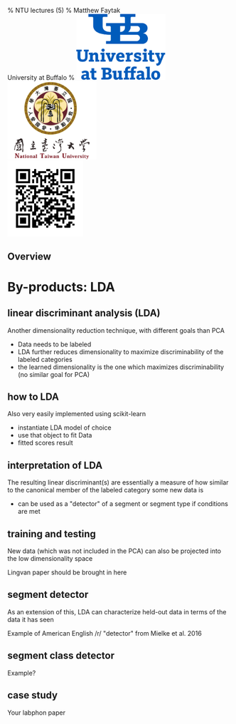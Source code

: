 % NTU lectures (5)
% Matthew Faytak<br/>University at Buffalo
% <img src="./assets/media/UB_Stacked_Small.png" width="200"> <img src="./assets/media/ntu-logo.png" width="200"><br/><img src="./assets/media/qr1.png" width="170">




## Overview



# By-products: LDA

## linear discriminant analysis (LDA)

Another dimensionality reduction technique, with different goals than PCA

* Data needs to be labeled
* LDA further reduces dimensionality to maximize discriminability of the labeled categories
* the learned dimensionality is the one which maximizes discriminability (no similar goal for PCA)


## how to LDA

Also very easily implemented using scikit-learn

* instantiate LDA model of choice
* use that object to fit Data
* fitted scores result


## interpretation of LDA

The resulting linear discriminant(s) are essentially a measure of how similar to the canonical member of the labeled category some new data is

* can be used as a "detector" of a segment or segment type if conditions are met


## training and testing

New data (which was not included in the PCA) can also be projected into the low dimensionality space

Lingvan paper should be brought in here


## segment detector

As an extension of this, LDA can characterize held-out data in terms of the data it has seen

Example of American English /r/ "detector" from Mielke et al. 2016


## segment class detector

Example?


## case study

Your labphon paper


